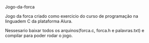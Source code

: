 Jogo-da-forca

Jogo da forca criado como exercicio do curso de programação na linguadem C da plataforma Alura.

Nessesario baixar todos os arquinos(forca.c, forca.h e palavras.txt) e compilar para poder rodar o jogo.
